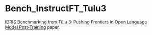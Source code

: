 # Bench_InstructFT_Tulu3

IDRIS Benchmarking from [Tülu 3: Pushing Frontiers in Open Language Model Post-Training](https://arxiv.org/pdf/2411.15124) paper.
